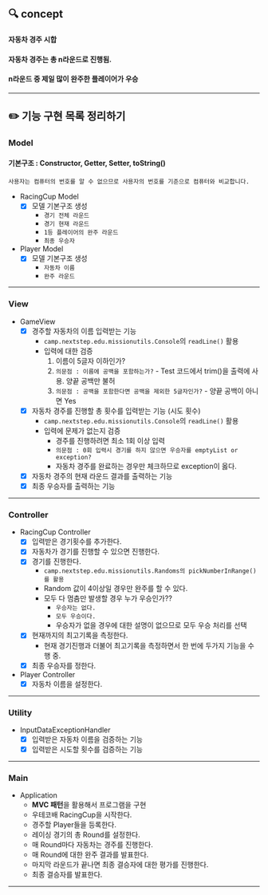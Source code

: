 ## 🔍 concept
#### 자동차 경주 시합
#### 자동차 경주는 총 n라운드로 진행됨.
#### n라운드 중 제일 많이 완주한 플레이어가 우승

---

## ✏️ 기능 구현 목록 정리하기

### Model
#### 기본구조 : Constructor, Getter, Setter, toString()
`사용자는 컴퓨터의 번호를 알 수 없으므로 사용자의 번호를 기준으로 컴퓨터와 비교합니다.`
- RacingCup Model
    - [x] 모델 기본구조 생성
        - `경기 전체 라운드`
        - `경기 현재 라운드`
        - `1등 플레이어의 완주 라운드`
        - `최종 우승자`
- Player Model
    - [x] 모델 기본구조 생성
        - `자동차 이름`
        - `완주 라운드`

---

### View
- GameView
    - [x] 경주할 자동차의 이름 입력받는 기능
        - `camp.nextstep.edu.missionutils.Console`의 `readLine()` 활용
        - 입력에 대한 검증
          1. 이름이 5글자 이하인가?
          2. `의문점 : 이름에 공백을 포함하는가?` - Test 코드에서 trim()을 출력에 사용. 양끝 공백만 불허
          3. `의문점 : 공백을 포함한다면 공백을 제외한 5글자인가?` - 양끝 공백이 아니면 Yes
    - [x] 자동차 경주를 진행할 총 횟수를 입력받는 기능 (시도 횟수)
        - `camp.nextstep.edu.missionutils.Console`의 `readLine()` 활용
        - 입력에 문제가 없는지 검증
          - 경주를 진행하려면 최소 1회 이상 입력
          - `의문점 : 0회 입력시 경기를 하지 않으면 우승자를 emptyList or exception?` 
          - 자동차 경주를 완료하는 경우만 체크하므로 exception이 옳다.
    - [x] 자동차 경주의 현재 라운드 결과를 출력하는 기능
    - [x] 최종 우승자를 출력하는 기능
---

### Controller
- RacingCup Controller
  - [x] 입력받은 경기횟수를 추가한다. 
  - [x] 자동차가 경기를 진행할 수 있으면 진행한다.
  - [x] 경기를 진행한다.
    - `camp.nextstep.edu.missionutils.Randoms의 pickNumberInRange()를 활용`
    - Random 값이 4이상일 경우만 완주를 할 수 있다.
    - 모두 다 멈춤만 발생할 경우 누가 우승인가??
      - `우승자는 없다.`
      - `모두 우승이다.`
      - 우승자가 없을 경우에 대한 설명이 없으므로 모두 우승 처리를 선택
  - [x] 현재까지의 최고기록을 측정한다.
    - 현재 경기진행과 더불어 최고기록을 측정하면서 한 번에 두가지 기능을 수행 중.
  - [x] 최종 우승자를 정한다.
- Player Controller
  - [x] 자동차 이름을 설정한다.
---

### Utility
- InputDataExceptionHandler
    - [x] 입력받은 자동차 이름을 검증하는 기능
    - [x] 입력받은 시도할 횟수를 검증하는 기능
---

### Main
- Application
    - <b>MVC 패턴</b>을 활용해서 프로그램을 구현
    - 우테코배 RacingCup을 시작한다.
    - 경주할 Player들을 등록한다.
    - 레이싱 경기의 총 Round를 설정한다.
    - 매 Round마다 자동차는 경주를 진행한다.
    - 매 Round에 대한 완주 결과를 발표한다.
    - 마지막 라운드가 끝나면 최종 결승자에 대한 평가를 진행한다.
    - 최종 결승자를 발표한다.
---